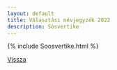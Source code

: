 ```yaml
---
layout: default
title: Választási névjegyzék 2022
description: Sósvertike
---
```


{% include Soosvertike.html %}

[Vissza](./)